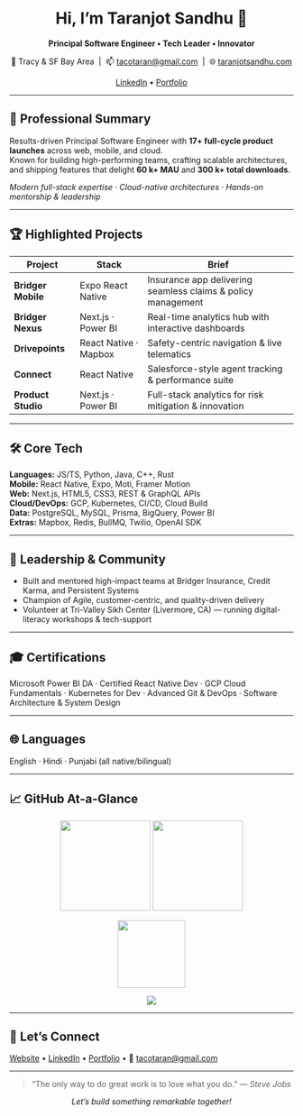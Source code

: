 <!-- README • Taranjot Sandhu -->

<div align="center">

# Hi, I’m **Taranjot Sandhu** 👋  
**Principal Software Engineer • Tech Leader • Innovator**

📍 Tracy & SF Bay Area &nbsp;|&nbsp; 📫 tacotaran@gmail.com &nbsp;|&nbsp; 🌐 [taranjotsandhu.com](https://taranjotsandhu.com)

[LinkedIn](https://linkedin.com/in/taranjot-sandhu-647876137/) • [Portfolio](https://bold.pro/my/taranjot-sandhu/672r)

</div>

---

## 🚀 Professional Summary
Results-driven Principal Software Engineer with **17+ full-cycle product launches** across web, mobile, and cloud.  
Known for building high-performing teams, crafting scalable architectures, and shipping features that delight **60 k+ MAU** and **300 k+ total downloads**.

*Modern full-stack expertise · Cloud-native architectures · Hands-on mentorship & leadership*

---

## 🏆 Highlighted Projects
| Project | Stack | Brief |
|---------|-------|-------|
| **Bridger Mobile** | Expo React Native | Insurance app delivering seamless claims & policy management |
| **Bridger Nexus** | Next.js · Power BI | Real-time analytics hub with interactive dashboards |
| **Drivepoints** | React Native · Mapbox | Safety-centric navigation & live telematics |
| **Connect** | React Native | Salesforce-style agent tracking & performance suite |
| **Product Studio** | Next.js · Power BI | Full-stack analytics for risk mitigation & innovation |

---

## 🛠️ Core Tech
**Languages:** JS/TS, Python, Java, C++, Rust  
**Mobile:** React Native, Expo, Moti, Framer Motion  
**Web:** Next.js, HTML5, CSS3, REST & GraphQL APIs  
**Cloud/DevOps:** GCP, Kubernetes, CI/CD, Cloud Build  
**Data:** PostgreSQL, MySQL, Prisma, BigQuery, Power BI  
**Extras:** Mapbox, Redis, BullMQ, Twilio, OpenAI SDK

---

## 👔 Leadership & Community
* Built and mentored high-impact teams at Bridger Insurance, Credit Karma, and Persistent Systems  
* Champion of Agile, customer-centric, and quality-driven delivery  
* Volunteer at Tri-Valley Sikh Center (Livermore, CA) — running digital-literacy workshops & tech-support

---

## 🎓 Certifications
Microsoft Power BI DA · Certified React Native Dev · GCP Cloud Fundamentals · Kubernetes for Dev · Advanced Git & DevOps · Software Architecture & System Design

---

## 🌐 Languages
English · Hindi · Punjabi (all native/bilingual)

---

## 📈 GitHub At-a-Glance
<p align="center">
  <img src="https://github-readme-stats.vercel.app/api?username=taran27&show_icons=true&theme=radical" height="160" />
  <img src="https://github-readme-streak-stats.herokuapp.com/?user=taran27&theme=radical" height="160" />
</p>
<p align="center">
  <img src="https://github-profile-trophy.vercel.app/?username=taran27&theme=radical&margin-w=10&margin-h=10" height="120" />
</p>
<p align="center">
  <img src="https://github-readme-activity-graph.cyclic.app/graph?username=taran27&theme=rogue" />
</p>

---

## 💬 Let’s Connect
[Website](https://taranjotsandhu.com) • [LinkedIn](https://linkedin.com/in/taranjot-sandhu-647876137/) • [Portfolio](https://bold.pro/my/taranjot-sandhu/672r) • 📧 tacotaran@gmail.com

---

> “The only way to do great work is to love what you do.” — *Steve Jobs*

<div align="center"><em>Let’s build something remarkable together!</em></div>
